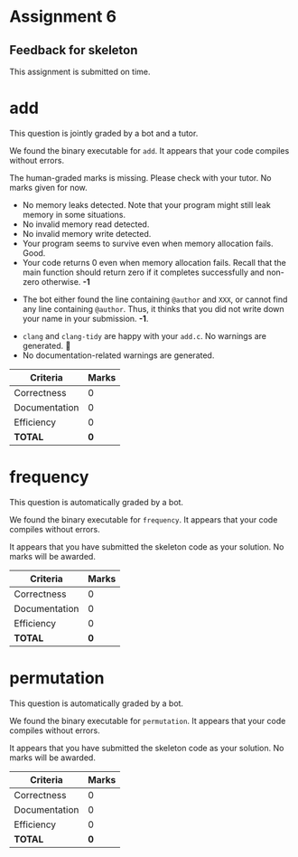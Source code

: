 # Assignment 6
## Feedback for skeleton

This assignment is submitted on time. 

# add
This question is jointly graded by a bot and a tutor.

We found the binary executable for `add`.  It appears that your code compiles without errors.

The human-graded marks is missing.  Please check with your tutor.  No marks given for now.

* No memory leaks detected. Note that your program might still leak memory in some situations.
* No invalid memory read detected.
* No invalid memory write detected.
* Your program seems to survive even when memory allocation fails.  Good.
* Your code returns 0 even when memory allocation fails.  Recall that the main function should return zero if it completes successfully and non-zero otherwise.  **-1**
- The bot either found the line containing `@author` and `XXX`, or cannot find any line containing `@author`. Thus, it thinks that you did not write down your name in your submission.  **-1**.

* `clang` and `clang-tidy` are happy with your `add.c`.  No warnings are generated.  :confetti_ball:
* No documentation-related warnings are generated. 

| Criteria      | Marks          |
| --------------|--------------- |
| Correctness  | 0 |
| Documentation | 0 |
| Efficiency    | 0 |
| **TOTAL**     | **0** |
# frequency
This question is automatically graded by a bot.

We found the binary executable for `frequency`.  It appears that your code compiles without errors.

It appears that you have submitted the skeleton code as your solution.  No marks will be awarded.


| Criteria      | Marks          |
| --------------|--------------- |
| Correctness  | 0 |
| Documentation | 0 |
| Efficiency    | 0 |
| **TOTAL**     | **0** |
# permutation
This question is automatically graded by a bot.

We found the binary executable for `permutation`.  It appears that your code compiles without errors.

It appears that you have submitted the skeleton code as your solution.  No marks will be awarded.


| Criteria      | Marks          |
| --------------|--------------- |
| Correctness  | 0 |
| Documentation | 0 |
| Efficiency    | 0 |
| **TOTAL**     | **0** |

